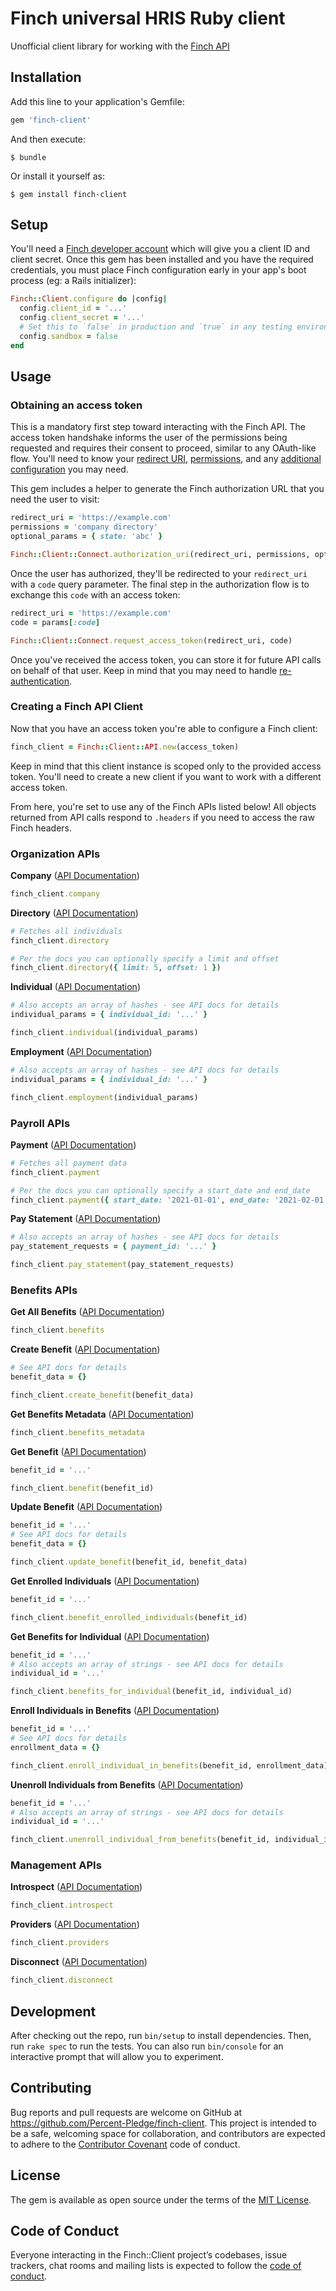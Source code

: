 # Finch universal HRIS Ruby client

Unofficial client library for working with the [Finch API](https://developer.tryfinch.com/)

## Installation

Add this line to your application's Gemfile:

```ruby
gem 'finch-client'
```

And then execute:

    $ bundle

Or install it yourself as:

    $ gem install finch-client

## Setup

You'll need a [Finch developer account](https://developer.tryfinch.com/docs/reference/ZG9jOjI4NjYxNDQ4-registration) which will give you a client ID and client secret. Once this gem has been installed and you have the required credentials, you must place Finch configuration early in your app's boot process (eg: a Rails initializer):

```ruby
Finch::Client.configure do |config|
  config.client_id = '...'
  config.client_secret = '...'
  # Set this to `false` in production and `true` in any testing environment
  config.sandbox = false
end
```

## Usage

### Obtaining an access token

This is a mandatory first step toward interacting with the Finch API. The access token handshake informs the user of the permissions being requested and requires their consent to proceed, similar to any OAuth-like flow. You'll need to know your [redirect URI](https://developer.tryfinch.com/docs/reference/ZG9jOjMxOTg1NTI2-redirect-ur-is), [permissions](https://developer.tryfinch.com/docs/reference/ZG9jOjMxOTg1NTI3-permissions), and any [additional configuration](https://developer.tryfinch.com/docs/reference/ZG9jOjMyMDI2ODg3-your-application-redirects-to-connect#open-connect) you may need.

This gem includes a helper to generate the Finch authorization URL that you need the user to visit:

```ruby
redirect_uri = 'https://example.com'
permissions = 'company directory'
optional_params = { state: 'abc' }

Finch::Client::Connect.authorization_uri(redirect_uri, permissions, optional_params)
```

Once the user has authorized, they'll be redirected to your `redirect_uri` with a `code` query parameter. The final step in the authorization flow is to exchange this `code` with an access token:

```ruby
redirect_uri = 'https://example.com'
code = params[:code]

Finch::Client::Connect.request_access_token(redirect_uri, code)
```

Once you've received the access token, you can store it for future API calls on behalf of that user. Keep in mind that you may need to handle [re-authentication](https://developer.tryfinch.com/docs/reference/ZG9jOjMxOTg1NTI0-re-authentication).

### Creating a Finch API Client

Now that you have an access token you're able to configure a Finch client:

```ruby
finch_client = Finch::Client::API.new(access_token)
```

Keep in mind that this client instance is scoped only to the provided access token. You'll need to create a new client if you want to work with a different access token.

From here, you're set to use any of the Finch APIs listed below! All objects returned from API calls respond to `.headers` if you need to access the raw Finch headers.

### Organization APIs

**Company** ([API Documentation](https://developer.tryfinch.com/docs/reference/b3A6MTcxMzYwODg-company))

```ruby
finch_client.company
```

**Directory** ([API Documentation](https://developer.tryfinch.com/docs/reference/b3A6MTcxMzYwODk-directory))

```ruby
# Fetches all individuals
finch_client.directory

# Per the docs you can optionally specify a limit and offset
finch_client.directory({ limit: 5, offset: 1 })
```

**Individual** ([API Documentation](https://developer.tryfinch.com/docs/reference/b3A6MTcxMzYwOTA-individual))

```ruby
# Also accepts an array of hashes - see API docs for details
individual_params = { individual_id: '...' }

finch_client.individual(individual_params)
```

**Employment** ([API Documentation](https://developer.tryfinch.com/docs/reference/b3A6MTcxMzYwOTE-employment))

```ruby
# Also accepts an array of hashes - see API docs for details
individual_params = { individual_id: '...' }

finch_client.employment(individual_params)
```

### Payroll APIs

**Payment** ([API Documentation](https://developer.tryfinch.com/docs/reference/b3A6MTcxMzYwOTI-payment))

```ruby
# Fetches all payment data
finch_client.payment

# Per the docs you can optionally specify a start_date and end_date
finch_client.payment({ start_date: '2021-01-01', end_date: '2021-02-01' })
```

**Pay Statement** ([API Documentation](https://developer.tryfinch.com/docs/reference/b3A6MTcxMzYwOTM-pay-statement))

```ruby
# Also accepts an array of hashes - see API docs for details
pay_statement_requests = { payment_id: '...' }

finch_client.pay_statement(pay_statement_requests)
```

### Benefits APIs

**Get All Benefits** ([API Documentation](https://developer.tryfinch.com/docs/reference/b3A6MTg4Mzc2MTg-get-all-benefits))

```ruby
finch_client.benefits
```

**Create Benefit** ([API Documentation](https://developer.tryfinch.com/docs/reference/b3A6MTg4Mzc2MTk-create-benefit))

```ruby
# See API docs for details
benefit_data = {}

finch_client.create_benefit(benefit_data)
```

**Get Benefits Metadata** ([API Documentation](https://developer.tryfinch.com/docs/reference/b3A6MTg4Mzc2MjA-get-benefits-metadata))

```ruby
finch_client.benefits_metadata
```

**Get Benefit** ([API Documentation](https://developer.tryfinch.com/docs/reference/b3A6MjE4NDU0NTE-get-benefit))

```ruby
benefit_id = '...'

finch_client.benefit(benefit_id)
```

**Update Benefit** ([API Documentation](https://developer.tryfinch.com/docs/reference/b3A6MjE4NDU0NTI-update-benefit))

```ruby
benefit_id = '...'
# See API docs for details
benefit_data = {}

finch_client.update_benefit(benefit_id, benefit_data)
```

**Get Enrolled Individuals** ([API Documentation](https://developer.tryfinch.com/docs/reference/b3A6MjE4NDU0NTM-get-enrolled-individuals))

```ruby
benefit_id = '...'

finch_client.benefit_enrolled_individuals(benefit_id)
```

**Get Benefits for Individual** ([API Documentation](https://developer.tryfinch.com/docs/reference/b3A6MjE4NDU0NTQ-get-benefits-for-individuals))

```ruby
benefit_id = '...'
# Also accepts an array of strings - see API docs for details
individual_id = '...'

finch_client.benefits_for_individual(benefit_id, individual_id)
```

**Enroll Individuals in Benefits** ([API Documentation](https://developer.tryfinch.com/docs/reference/b3A6MjE4NDU0NTU-enroll-individuals-in-benefits))

```ruby
benefit_id = '...'
# See API docs for details
enrollment_data = {}

finch_client.enroll_individual_in_benefits(benefit_id, enrollment_data)
```

**Unenroll Individuals from Benefits** ([API Documentation](https://developer.tryfinch.com/docs/reference/b3A6MjE4NDU0NTY-unenroll-individuals-from-benefits))

```ruby
benefit_id = '...'
# Also accepts an array of strings - see API docs for details
individual_id = '...'

finch_client.unenroll_individual_from_benefits(benefit_id, individual_id)
```

### Management APIs

**Introspect** ([API Documentation](https://developer.tryfinch.com/docs/reference/b3A6MTc3MTk2Njk-introspect))

```ruby
finch_client.introspect
```

**Providers** ([API Documentation](https://developer.tryfinch.com/docs/reference/b3A6MTc3MTk2Njg-providers))

```ruby
finch_client.providers
```

**Disconnect** ([API Documentation](https://developer.tryfinch.com/docs/reference/b3A6MTc3MTk2NzA-disconnect))

```ruby
finch_client.disconnect
```

## Development

After checking out the repo, run `bin/setup` to install dependencies. Then, run `rake spec` to run the tests. You can also run `bin/console` for an interactive prompt that will allow you to experiment.

## Contributing

Bug reports and pull requests are welcome on GitHub at https://github.com/Percent-Pledge/finch-client. This project is intended to be a safe, welcoming space for collaboration, and contributors are expected to adhere to the [Contributor Covenant](http://contributor-covenant.org) code of conduct.

## License

The gem is available as open source under the terms of the [MIT License](https://opensource.org/licenses/MIT).

## Code of Conduct

Everyone interacting in the Finch::Client project’s codebases, issue trackers, chat rooms and mailing lists is expected to follow the [code of conduct](https://github.com/[USERNAME]/finch-client/blob/master/CODE_OF_CONDUCT.md).
